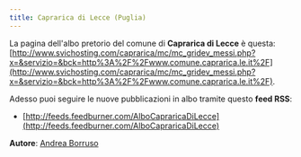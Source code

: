 ```yaml
---
title: Caprarica di Lecce (Puglia)
---
```


La pagina dell'albo pretorio del comune di **Caprarica di Lecce** è questa: [http://www.svichosting.com/caprarica/mc/mc_gridev_messi.php?x=&servizio=&bck=http%3A%2F%2Fwww.comune.caprarica.le.it%2F](http://www.svichosting.com/caprarica/mc/mc_gridev_messi.php?x=&servizio=&bck=http%3A%2F%2Fwww.comune.caprarica.le.it%2F).

Adesso puoi seguire le nuove pubblicazioni in albo tramite questo **feed RSS**:

- [http://feeds.feedburner.com/AlboCapraricaDiLecce](http://feeds.feedburner.com/AlboCapraricaDiLecce)

**Autore**: [Andrea Borruso](https://twitter.com/aborruso)
